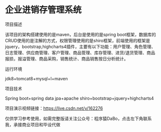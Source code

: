 # 企业进销存管理系统

项目描述

该项目的架构搭建使用的是maven，后台是使用的是spring boot框架，数据库的CRUD使用的是注解的方式，权限管理使用的是shiro框架，前端使用的框架是jquery，bootstrap,highcharts4插件，主要有以下功能：用户管理、角色管理、日志管理、供应商管理、客户管理、商品管理、库存管理、进货/退货管理、商品报损，报溢管理、商品采购，销售统计、商品销售按日分析统计。

运行环境

jdk8+tomcat8+mysql+I+maven

项目技术

Spring boot+spring data jpa+apache shiro+bootstrap+jquery+highcharts4

项目演示视频链接：https://live.csdn.net/v/162276

仅供学习参考使用，如需完整版请关注公众号：程序猿DaBo，点击左下角联系我，承接商业项目和毕设代做
